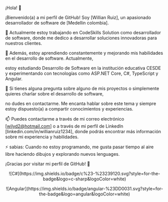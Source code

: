 ¡Hola! 👋

¡Bienvenido(a) a mi perfil de GitHub! Soy [Willian Ruiz], un apasionado desarrollador de software de [Medellin colombia].

🔭 Actualmente estoy trabajando en CodeSkills Solution como desarrollador de software, donde me dedico a desarrollar soluciones innovadoras para nuestros clientes.

🌱 Además, estoy aprendiendo constantemente y mejorando mis habilidades en el desarrollo de software. Actualmente, 

estoy estudiando Desarrollo de Software en la institución educativa CESDE y experimentando con tecnologías como ASP.NET Core, C#, TypeScript y Angular.

💬 Si tienes alguna pregunta sobre alguno de mis proyectos o simplemente quieres charlar sobre el desarrollo de software,

no dudes en contactarme. Me encanta hablar sobre este tema y siempre estoy dispuesto(a) a compartir conocimientos y experiencias.

📫 Puedes contactarme a través de mi correo electrónico [wilyd2@hotmail.com] o a través de mi perfil de LinkedIn [linkedin.com/in/willianruiz1234], 
donde podrás encontrar más información sobre mi experiencia y habilidades.

⚡ sabias: Cuando no estoy programando, me gusta pasar tiempo al aire libre haciendo dibujos y explorando nuevos lenguages.

¡Gracias por visitar mi perfil de GitHub! 🚀
<p align="center">
![C#](https://img.shields.io/badge/c%23-%23239120.svg?style=for-the-badge&logo=c-sharp&logoColor=white)
</p>

<p align="center">
![Angular](https://img.shields.io/badge/angular-%23DD0031.svg?style=for-the-badge&logo=angular&logoColor=white)
</p>
